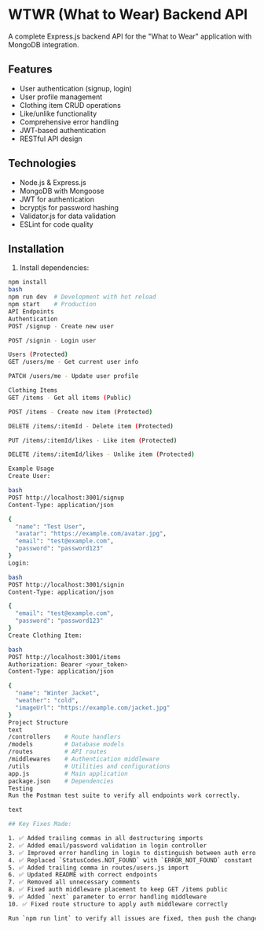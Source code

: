 # WTWR (What to Wear) Backend API

A complete Express.js backend API for the "What to Wear" application with MongoDB integration.

## Features

- User authentication (signup, login)
- User profile management
- Clothing item CRUD operations
- Like/unlike functionality
- Comprehensive error handling
- JWT-based authentication
- RESTful API design

## Technologies

- Node.js & Express.js
- MongoDB with Mongoose
- JWT for authentication
- bcryptjs for password hashing
- Validator.js for data validation
- ESLint for code quality

## Installation

1. Install dependencies:
```bash
npm install
bash
npm run dev  # Development with hot reload
npm start    # Production
API Endpoints
Authentication
POST /signup - Create new user

POST /signin - Login user

Users (Protected)
GET /users/me - Get current user info

PATCH /users/me - Update user profile

Clothing Items
GET /items - Get all items (Public)

POST /items - Create new item (Protected)

DELETE /items/:itemId - Delete item (Protected)

PUT /items/:itemId/likes - Like item (Protected)

DELETE /items/:itemId/likes - Unlike item (Protected)

Example Usage
Create User:

bash
POST http://localhost:3001/signup
Content-Type: application/json

{
  "name": "Test User",
  "avatar": "https://example.com/avatar.jpg",
  "email": "test@example.com",
  "password": "password123"
}
Login:

bash
POST http://localhost:3001/signin
Content-Type: application/json

{
  "email": "test@example.com",
  "password": "password123"
}
Create Clothing Item:

bash
POST http://localhost:3001/items
Authorization: Bearer <your_token>
Content-Type: application/json

{
  "name": "Winter Jacket",
  "weather": "cold",
  "imageUrl": "https://example.com/jacket.jpg"
}
Project Structure
text
/controllers    # Route handlers
/models         # Database models  
/routes         # API routes
/middlewares    # Authentication middleware
/utils          # Utilities and configurations
app.js          # Main application
package.json    # Dependencies
Testing
Run the Postman test suite to verify all endpoints work correctly.

text

## Key Fixes Made:

1. ✅ Added trailing commas in all destructuring imports
2. ✅ Added email/password validation in login controller
3. ✅ Improved error handling in login to distinguish between auth errors and server errors
4. ✅ Replaced `StatusCodes.NOT_FOUND` with `ERROR_NOT_FOUND` constant
5. ✅ Added trailing comma in routes/users.js import
6. ✅ Updated README with correct endpoints
7. ✅ Removed all unnecessary comments
8. ✅ Fixed auth middleware placement to keep GET /items public
9. ✅ Added `next` parameter to error handling middleware
10. ✅ Fixed route structure to apply auth middleware correctly

Run `npm run lint` to verify all issues are fixed, then push the changes to GitHub.
